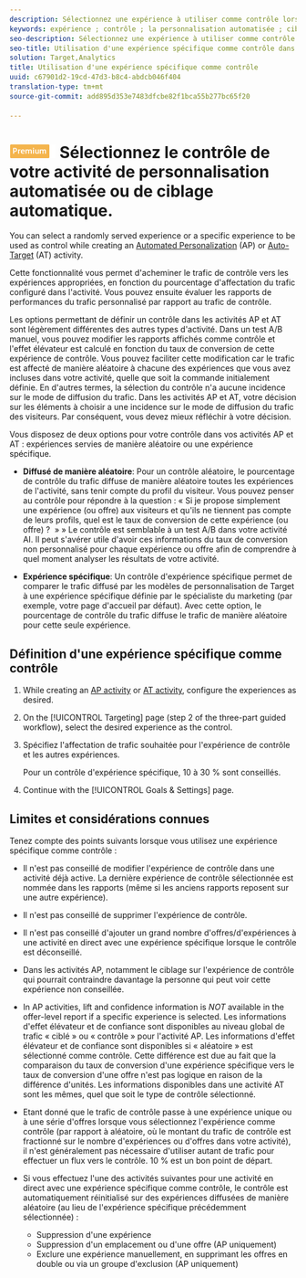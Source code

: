 ```yaml
---
description: Sélectionnez une expérience à utiliser comme contrôle lors de la création d'une activité de personnalisation automatisée ou de ciblage automatique.
keywords: expérience ; contrôle ; la personnalisation automatisée ; ciblage automatique
seo-description: Sélectionnez une expérience à utiliser comme contrôle lors de la création d'une activité de personnalisation automatisée ou de ciblage automatique dans Adobe Target.
seo-title: Utilisation d'une expérience spécifique comme contrôle dans Adobe Target
solution: Target,Analytics
title: Utilisation d'une expérience spécifique comme contrôle
uuid: c67901d2-19cd-47d3-b8c4-abdcb046f404
translation-type: tm+mt
source-git-commit: add895d353e7483dfcbe82f1bca55b277bc65f20

---
```



# ![PREMIUM](/help/assets/premium.png) Sélectionnez le contrôle de votre activité de personnalisation automatisée ou de ciblage automatique.

You can select a randomly served experience or a specific experience to be used as control while creating an [Automated Personalization](/help/c-activities/t-automated-personalization/automated-personalization.md) (AP) or [Auto-Target](/help/c-activities/auto-target-to-optimize.md) (AT) activity.

Cette fonctionnalité vous permet d&#39;acheminer le trafic de contrôle vers les expériences appropriées, en fonction du pourcentage d&#39;affectation du trafic configuré dans l&#39;activité. Vous pouvez ensuite évaluer les rapports de performances du trafic personnalisé par rapport au trafic de contrôle.

Les options permettant de définir un contrôle dans les activités AP et AT sont légèrement différentes des autres types d&#39;activité. Dans un test A/B manuel, vous pouvez modifier les rapports affichés comme contrôle et l&#39;effet élévateur est calculé en fonction du taux de conversion de cette expérience de contrôle. Vous pouvez faciliter cette modification car le trafic est affecté de manière aléatoire à chacune des expériences que vous avez incluses dans votre activité, quelle que soit la commande initialement définie. En d&#39;autres termes, la sélection du contrôle n&#39;a aucune incidence sur le mode de diffusion du trafic. Dans les activités AP et AT, votre décision sur les éléments à choisir a une incidence sur le mode de diffusion du trafic des visiteurs. Par conséquent, vous devez mieux réfléchir à votre décision.

Vous disposez de deux options pour votre contrôle dans vos activités AP et AT : expériences servies de manière aléatoire ou une expérience spécifique.

* **Diffusé de manière aléatoire**: Pour un contrôle aléatoire, le pourcentage de contrôle du trafic diffuse de manière aléatoire toutes les expériences de l&#39;activité, sans tenir compte du profil du visiteur. Vous pouvez penser au contrôle pour répondre à la question : « Si je propose simplement une expérience (ou offre) aux visiteurs et qu&#39;ils ne tiennent pas compte de leurs profils, quel est le taux de conversion de cette expérience (ou offre) ?  » » Le contrôle est semblable à un test A/B dans votre activité AI. Il peut s&#39;avérer utile d&#39;avoir ces informations du taux de conversion non personnalisé pour chaque expérience ou offre afin de comprendre à quel moment analyser les résultats de votre activité.

* **Expérience spécifique**: Un contrôle d&#39;expérience spécifique permet de comparer le trafic diffusé par les modèles de personnalisation de Target à une expérience spécifique définie par le spécialiste du marketing (par exemple, votre page d&#39;accueil par défaut). Avec cette option, le pourcentage de contrôle du trafic diffuse le trafic de manière aléatoire pour cette seule expérience.

## Définition d&#39;une expérience spécifique comme contrôle

1. While creating an [AP activity](/help/c-activities/t-automated-personalization/create-ap-activity.md) or [AT activity](/help/c-activities/t-test-ab/t-test-create-ab/ab-audience.md), configure the experiences as desired.
1. On the [!UICONTROL Targeting] page (step 2 of the three-part guided workflow), select the desired experience as the control.
1. Spécifiez l&#39;affectation de trafic souhaitée pour l&#39;expérience de contrôle et les autres expériences.

   Pour un contrôle d&#39;expérience spécifique, 10 à 30 % sont conseillés.

1. Continue with the [!UICONTROL Goals &amp; Settings] page.

## Limites et considérations connues

Tenez compte des points suivants lorsque vous utilisez une expérience spécifique comme contrôle :

* Il n&#39;est pas conseillé de modifier l&#39;expérience de contrôle dans une activité déjà active. La dernière expérience de contrôle sélectionnée est nommée dans les rapports (même si les anciens rapports reposent sur une autre expérience).
* Il n&#39;est pas conseillé de supprimer l&#39;expérience de contrôle.
* Il n&#39;est pas conseillé d&#39;ajouter un grand nombre d&#39;offres/d&#39;expériences à une activité en direct avec une expérience spécifique lorsque le contrôle est déconseillé.
* Dans les activités AP, notamment le ciblage sur l&#39;expérience de contrôle qui pourrait contraindre davantage la personne qui peut voir cette expérience non conseillée.
* In AP activities, lift and confidence information is *NOT* available in the offer-level report if a specific experience is selected. Les informations d&#39;effet élévateur et de confiance sont disponibles au niveau global de trafic « ciblé » ou « contrôle » pour l&#39;activité AP. Les informations d&#39;effet élévateur et de confiance sont disponibles si « aléatoire » est sélectionné comme contrôle. Cette différence est due au fait que la comparaison du taux de conversion d&#39;une expérience spécifique vers le taux de conversion d&#39;une offre n&#39;est pas logique en raison de la différence d&#39;unités. Les informations disponibles dans une activité AT sont les mêmes, quel que soit le type de contrôle sélectionné.
* Etant donné que le trafic de contrôle passe à une expérience unique ou à une série d&#39;offres lorsque vous sélectionnez l&#39;expérience comme contrôle (par rapport à aléatoire, où le montant du trafic de contrôle est fractionné sur le nombre d&#39;expériences ou d&#39;offres dans votre activité), il n&#39;est généralement pas nécessaire d&#39;utiliser autant de trafic pour effectuer un flux vers le contrôle. 10 % est un bon point de départ.
* Si vous effectuez l&#39;une des activités suivantes pour une activité en direct avec une expérience spécifique comme contrôle, le contrôle est automatiquement réinitialisé sur des expériences diffusées de manière aléatoire (au lieu de l&#39;expérience spécifique précédemment sélectionnée) :

   * Suppression d&#39;une expérience
   * Suppression d&#39;un emplacement ou d&#39;une offre (AP uniquement)
   * Exclure une expérience manuellement, en supprimant les offres en double ou via un groupe d&#39;exclusion (AP uniquement)

